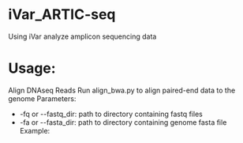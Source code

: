 # iVar_ARTIC-seq
Using iVar analyze amplicon sequencing data

# Usage:
Align DNAseq Reads
Run align_bwa.py to align paired-end data to the genome
Parameters:

* -fq or --fastq_dir: path to directory containing fastq files
* -fa or --fasta_dir: path to directory containing genome fasta file
Example:
```nohup python3 align_bwa.py -fq fastq_dir -fa fasta_dir &
```
